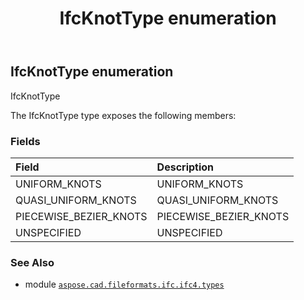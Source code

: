 ﻿---
title: IfcKnotType enumeration
second_title: Aspose.CAD for Python via .NET API References
description: 
type: docs
weight: 2940
url: /aspose.cad.fileformats.ifc.ifc4.types/ifcknottype/
is_root: false
---

## IfcKnotType enumeration

IfcKnotType



The IfcKnotType type exposes the following members:

### Fields
| Field | Description |
| :- | :- |
| UNIFORM_KNOTS | UNIFORM_KNOTS |
| QUASI_UNIFORM_KNOTS | QUASI_UNIFORM_KNOTS |
| PIECEWISE_BEZIER_KNOTS | PIECEWISE_BEZIER_KNOTS |
| UNSPECIFIED | UNSPECIFIED |



### See Also
* module [`aspose.cad.fileformats.ifc.ifc4.types`](..)
